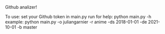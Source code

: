 Github analizer!

To use:
set your Github token in main.py
run for help:
python main.py -h
example:
python main.py -o juliangarnier -r anime -ds 2018-01-01 -de 2021-10-01 -b master
